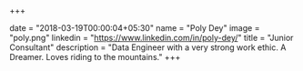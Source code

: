 +++

date = "2018-03-19T00:00:04+05:30" 
name = "Poly Dey"
image = "poly.png"
linkedin = "https://www.linkedin.com/in/poly-dey/"
title = "Junior Consultant"
description = "Data Engineer with a very strong work ethic. A Dreamer. Loves riding to the mountains."
+++
